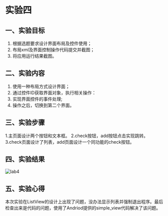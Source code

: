 # 实验四 
  ## 一、实验目标 
  1. 根据选题要求设计界面布局及控件使用； 
  2. 布局xml及界面控制操作代码提交并截图； 
  3. 将应用运行结果截图。 
  
   ## 二、实验内容 
  1. 使用一种布局方式设计界面； 
  2. 通过控件ID获取界面对象，执行相关操作： 
  3. 实现界面控件的事件处理; 
  4. 操作之后，切换到第二个界面。 
  
   ## 三、实验步骤 
  1.主页面设计两个按钮和文本框。
  2.check按钮，add按钮点击实现跳转。
  3.check页面设计了列表，add页面设计一个同功能的check按钮。
   
   ## 四、实验结果 
  ![lab4](https://github.com/linjhong/android-labs-2020/blob/master/students/net1814080903138/lab4.png)
  
   ## 五、实验心得 
  本次实验在ListView的设计上出现了问题，没办法显示列表并强制退出程序。最后检查出来是代码的问题，使用了Andriod提供的simple_view代码解决了该问题。

